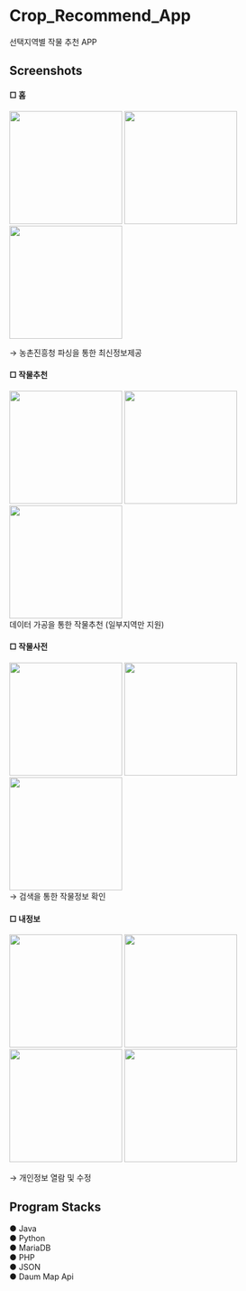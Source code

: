 Crop_Recommend_App
===================
선택지역별 작물 추천 APP    


Screenshots
------------

#### □ 홈    

<div>
<img width="200" src="https://user-images.githubusercontent.com/39932900/83346303-2d417180-a356-11ea-9edd-a566274cd53b.jpg">
<img width="200" src="https://user-images.githubusercontent.com/39932900/83346733-1735b000-a35a-11ea-8147-5fa3c7f3b48d.jpg">
<img width="200" src="https://user-images.githubusercontent.com/39932900/83346735-17ce4680-a35a-11ea-8262-023aca5b15a2.jpg">
</div>    

→ 농촌진흥청 파싱을 통한 최신정보제공




#### □ 작물추천   

<div>
<img width="200" src="https://user-images.githubusercontent.com/39932900/83346315-41856e80-a356-11ea-9356-1f30de9f1555.jpg">
<img width="200" src="https://user-images.githubusercontent.com/39932900/83346801-95925200-a35a-11ea-8bfc-07daa653e156.jpg">
<img width="200" src="https://user-images.githubusercontent.com/39932900/83346804-96c37f00-a35a-11ea-97d9-e8ed3214ed1e.jpg">
</div>
데이터 가공을 통한 작물추천 (일부지역만 지원)

#### □ 작물사전    

<div>
<img width="200" src="https://user-images.githubusercontent.com/39932900/83346321-48ac7c80-a356-11ea-985f-a8b69bc75df9.jpg">
<img width="200" src="https://user-images.githubusercontent.com/39932900/83346873-3e40b180-a35b-11ea-9f1f-d5c7c81ab227.jpg">
<img width="200" src="https://user-images.githubusercontent.com/39932900/83346849-05084180-a35b-11ea-97a8-a68dd4a4eaab.jpg">
 </div>
→ 검색을 통한 작물정보 확인


#### □ 내정보    

<div>
<img width="200" src="https://user-images.githubusercontent.com/39932900/83346596-cd989580-a358-11ea-878b-74bcba334401.jpg">
<img width="200" src="https://user-images.githubusercontent.com/39932900/83346967-4c430200-a35c-11ea-8b1f-06cd07ad240e.jpg">
<img width="200" src="https://user-images.githubusercontent.com/39932900/83346968-4e0cc580-a35c-11ea-9736-44681a28dad2.jpg">
<img width="200" src="https://user-images.githubusercontent.com/39932900/83346970-506f1f80-a35c-11ea-80e1-2eb2719d4aa4.jpg">
</div>

→ 개인정보 열람 및 수정    

Program Stacks
------------
● Java    
● Python    
● MariaDB    
● PHP    
● JSON    
● Daum Map Api
